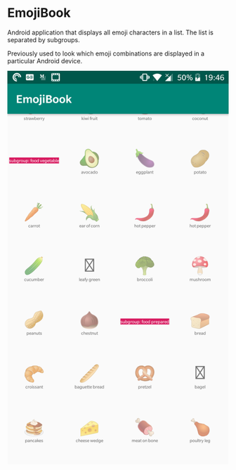 # EmojiBook
Android application that displays all emoji characters in a list. The list is separated by subgroups.

Previously used to look which emoji combinations are displayed in a particular Android device.


![Screenshot](screenshots/device-2018-11-01-194627.png?raw=true)
